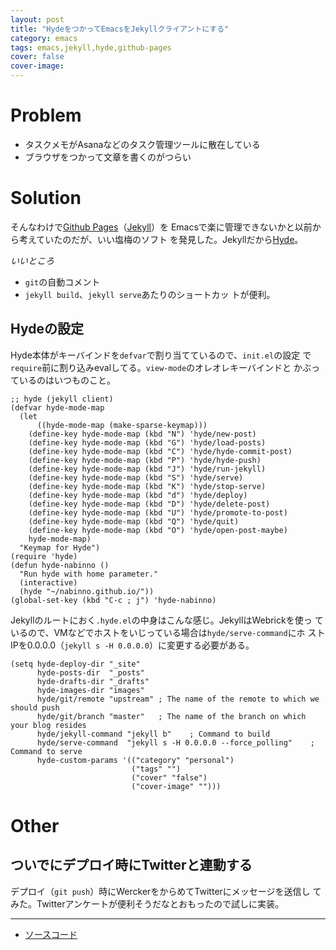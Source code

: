 ```yaml
---
layout: post
title: "HydeをつかってEmacsをJekyllクライアントにする"
category: emacs
tags: emacs,jekyll,hyde,github-pages
cover: false
cover-image:
---
```


# Problem

- タスクメモがAsanaなどのタスク管理ツールに散在している
- ブラウザをつかって文章を書くのがつらい

# Solution

そんなわけで[Github
Pages](https://pages.github.com/)（[Jekyll](https://jekyllrb.com/)）を
Emacsで楽に管理できないかと以前から考えていたのだが、いい塩梅のソフト
を発見した。Jekyllだから[Hyde](https://github.com/nibrahim/Hyde)。

*いいところ*
- `git`の自動コメント
- `jekyll build`、`jekyll serve`あたりのショートカッ
トが便利。

## Hydeの設定

Hyde本体がキーバインドを`defvar`で割り当てているので、`init.el`の設定
で`require`前に割り込みevalしてる。`view-mode`のオレオレキーバインドと
かぶっているのはいつものこと。

```emacs-lisp
;; hyde (jekyll client)
(defvar hyde-mode-map
  (let
      ((hyde-mode-map (make-sparse-keymap)))
    (define-key hyde-mode-map (kbd "N") 'hyde/new-post)
    (define-key hyde-mode-map (kbd "G") 'hyde/load-posts)
    (define-key hyde-mode-map (kbd "C") 'hyde/hyde-commit-post)
    (define-key hyde-mode-map (kbd "P") 'hyde/hyde-push)
    (define-key hyde-mode-map (kbd "J") 'hyde/run-jekyll)
    (define-key hyde-mode-map (kbd "S") 'hyde/serve)
    (define-key hyde-mode-map (kbd "K") 'hyde/stop-serve)
    (define-key hyde-mode-map (kbd "d") 'hyde/deploy)
    (define-key hyde-mode-map (kbd "D") 'hyde/delete-post)
    (define-key hyde-mode-map (kbd "U") 'hyde/promote-to-post)
    (define-key hyde-mode-map (kbd "Q") 'hyde/quit)
    (define-key hyde-mode-map (kbd "O") 'hyde/open-post-maybe)
    hyde-mode-map)
  "Keymap for Hyde")
(require 'hyde)
(defun hyde-nabinno ()
  "Run hyde with home parameter."
  (interactive)
  (hyde "~/nabinno.github.io/"))
(global-set-key (kbd "C-c ; j") 'hyde-nabinno)
```

Jekyllのルートにおく`.hyde.el`の中身はこんな感じ。JekyllはWebrickを使っ
ているので、VMなどでホストをいじっている場合は`hyde/serve-command`にホ
ストIPを0.0.0.0（`jekyll s -H 0.0.0.0`）に変更する必要がある。

```emacs-lisp
(setq hyde-deploy-dir "_site"
      hyde-posts-dir  "_posts"
      hyde-drafts-dir "_drafts"
      hyde-images-dir "images"
      hyde/git/remote "upstream" ; The name of the remote to which we should push
      hyde/git/branch "master"   ; The name of the branch on which your blog resides
      hyde/jekyll-command "jekyll b"    ; Command to build
      hyde/serve-command  "jekyll s -H 0.0.0.0 --force_polling"    ; Command to serve
      hyde-custom-params '(("category" "personal")
                           ("tags" "")
                           ("cover" "false")
                           ("cover-image" "")))
```

# Other
## ついでにデプロイ時にTwitterと連動する

デプロイ（`git push`）時にWerckerをからめてTwitterにメッセージを送信し
てみた。Twitterアンケートが便利そうだなとおもったので試しに実装。

-------------------------------------------------------------------------------

- [ソースコード](https://github.com/nabinno/nabinno.github.io)
